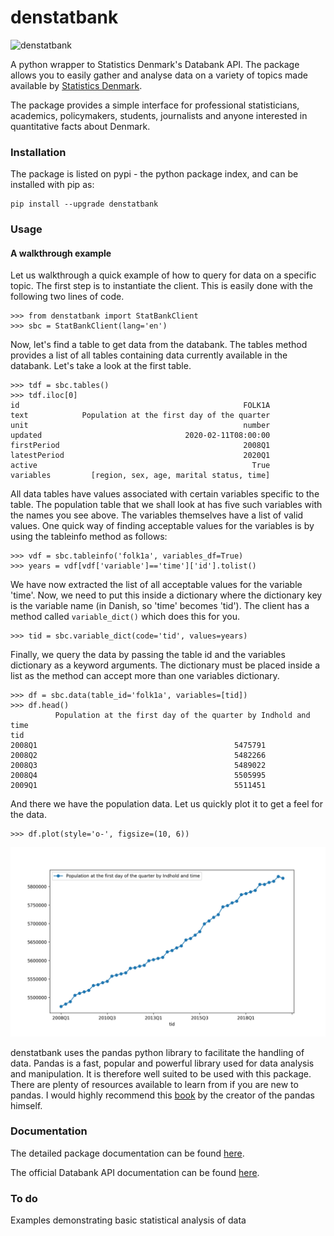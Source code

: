 # denstatbank
![denstatbank](https://github.com/gmohandas/denstatbank/workflows/denstatbank/badge.svg)

A python wrapper to Statistics Denmark's Databank API.
The package allows you to easily gather and analyse data on a variety of 
topics made available by [Statistics Denmark](https://www.dst.dk/en).

The package provides a simple interface for professional statisticians, 
academics, policymakers, students, journalists and anyone interested in 
quantitative facts about Denmark.


### Installation

The package is listed on pypi - the python package index, and 
can be installed with pip as:
```
pip install --upgrade denstatbank
```

### Usage

#### A walkthrough example

Let us walkthrough a quick example of how to query for data on a specific
topic. The first step is to instantiate the client. This is easily done with 
the following two lines of code. 

```
>>> from denstatbank import StatBankClient
>>> sbc = StatBankClient(lang='en')
```

Now, let's find a table to get data from the databank. The tables method provides
a list of all tables containing data currently available in the databank.
Let's take a look at the first table.

```
>>> tdf = sbc.tables()
>>> tdf.iloc[0]
id                                                  FOLK1A
text            Population at the first day of the quarter
unit                                                number
updated                                2020-02-11T08:00:00
firstPeriod                                         2008Q1
latestPeriod                                        2020Q1
active                                                True
variables         [region, sex, age, marital status, time]
```

All data tables have values associated with certain variables specific
to the table. The population table that we shall look at has five such
variables with the names you see above.
The variables themselves have a list of valid values. One quick way of
finding acceptable values for the variables is by using the tableinfo
method as follows:

```
>>> vdf = sbc.tableinfo('folk1a', variables_df=True)
>>> years = vdf[vdf['variable']=='time']['id'].tolist()
```

We have now extracted the list of all acceptable values for the variable 'time'.
Now, we need to put this inside a dictionary where the dictionary key
is the variable name (in Danish, so 'time' becomes 'tid'). 
The client has a method called `variable_dict()` which does this for you.

```
>>> tid = sbc.variable_dict(code='tid', values=years)
```

Finally, we query the data by passing the table id and the variables
dictionary as a keyword arguments. The dictionary must be placed inside
a list as the method can accept more than one variables dictionary.

```
>>> df = sbc.data(table_id='folk1a', variables=[tid])
>>> df.head()
          Population at the first day of the quarter by Indhold and time
tid                                                                   
2008Q1                                            5475791             
2008Q2                                            5482266             
2008Q3                                            5489022             
2008Q4                                            5505995             
2009Q1                                            5511451
```

And there we have the population data. Let us quickly plot it to get a feel
for the data.

```
>>> df.plot(style='o-', figsize=(10, 6))
```
<img src="images/folk1a.jpg" width="600">

denstatbank uses the pandas python library to facilitate the handling of 
data. Pandas is a fast, popular and powerful library used for data analysis and
manipulation. It is therefore well suited to be used with this package. 
There are plenty of resources available to learn from if you are new to pandas.
I would highly recommend this [book](https://wesmckinney.com/pages/book.html) 
by the creator of the pandas himself.


### Documentation

The detailed package documentation can be found [here](https://denstatbank.readthedocs.io/en/latest/).

The official Databank API documentation can be found [here](https://www.dst.dk/en/Statistik/statistikbanken/api).

### To do

Examples demonstrating basic statistical analysis of data
